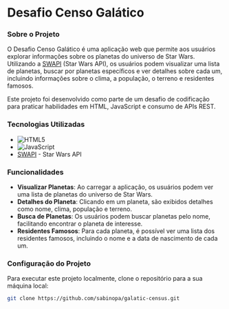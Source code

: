 # Desafio Censo Galático

### Sobre o Projeto

O Desafio Censo Galático é uma aplicação web que permite aos usuários explorar informações sobre os planetas do universo de Star Wars. Utilizando a [SWAPI](https://swapi.dev) (Star Wars API), os usuários podem visualizar uma lista de planetas, buscar por planetas específicos e ver detalhes sobre cada um, incluindo informações sobre o clima, a população, o terreno e residentes famosos.

Este projeto foi desenvolvido como parte de um desafio de codificação para praticar habilidades em HTML, JavaScript e consumo de APIs REST.

### Tecnologias Utilizadas

- ![HTML5](https://img.shields.io/badge/html5-%23E34F26.svg?style=for-the-badge&logo=html5&logoColor=white)
- ![JavaScript](https://img.shields.io/badge/JavaScript-323330?style=for-the-badge&logo=javascript&logoColor=F7DF1E)
- [SWAPI](https://swapi.dev) - Star Wars API

### Funcionalidades

- **Visualizar Planetas**: Ao carregar a aplicação, os usuários podem ver uma lista de planetas do universo de Star Wars.
- **Detalhes do Planeta**: Clicando em um planeta, são exibidos detalhes como nome, clima, população e terreno.
- **Busca de Planetas**: Os usuários podem buscar planetas pelo nome, facilitando encontrar o planeta de interesse.
- **Residentes Famosos**: Para cada planeta, é possível ver uma lista dos residentes famosos, incluindo o nome e a data de nascimento de cada um.

### Configuração do Projeto

Para executar este projeto localmente, clone o repositório para a sua máquina local:

```bash
git clone https://github.com/sabinopa/galatic-census.git

